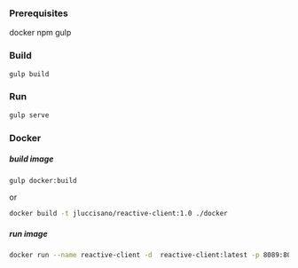 ### Prerequisites
docker
npm
gulp

### Build
```bash
gulp build
```

### Run 
```bash
gulp serve
```

### Docker

##### build image
```bash
gulp docker:build
```
or
```bash
docker build -t jluccisano/reactive-client:1.0 ./docker
```
##### run image

```bash
docker run --name reactive-client -d  reactive-client:latest -p 8089:80
```

